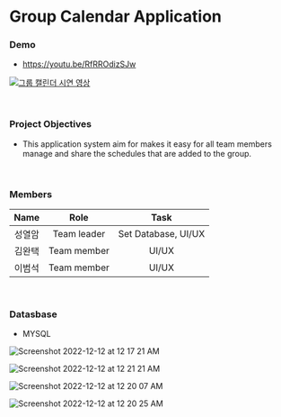 # Group Calendar Application

### Demo
- https://youtu.be/RfRROdizSJw

[![그룹 캘린더 시연 영상](https://img.youtube.com/vi/RfRROdizSJw/maxresdefault.jpg)](https://youtu.be/RfRROdizSJw)

<br/>

### Project Objectives

- This application system aim for makes it easy for all team members</br>
manage and share the schedules that are added to the group.
<br/>

### Members

| Name | Role | Task |
| :---: | :---: | :---: |
| 성열암 | Team leader | Set Database, UI/UX |
| 김완택 | Team member | UI/UX |
| 이범석 | Team member | UI/UX |

<br/>

### **Datasbase**

- MYSQL

![Screenshot 2022-12-12 at 12 17 21 AM](https://user-images.githubusercontent.com/56868605/206912045-dc21c9ad-c8fb-497a-b447-c7ef0e753d18.png)

![Screenshot 2022-12-12 at 12 21 21 AM](https://user-images.githubusercontent.com/56868605/206912260-ab72abb0-2ca5-4b01-a51d-a02744338596.png)

![Screenshot 2022-12-12 at 12 20 07 AM](https://user-images.githubusercontent.com/56868605/206912197-f81f4a44-7237-45c7-a840-c50cf6d92e42.png)

![Screenshot 2022-12-12 at 12 20 25 AM](https://user-images.githubusercontent.com/56868605/206912216-20106f35-d20e-4631-b8df-64d8e6b6364c.png)
